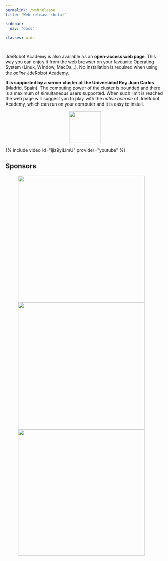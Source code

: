 ```yaml
---
permalink: /webrelease
title: "Web release (beta)"

sidebar:
  nav: "docs"

classes: wide

---
```



JdeRobot Academy is also available as an **open-access web page**. This way you can enjoy it from the web browser on your favourite Operating System (Linux, Window, MacOs...). No installation is required when using the _online_ JdeRobot Academy.

**It is supported by a server cluster at the Universidad Rey Juan Carlos** (Madrid, Spain). The computing power of the cluster is bounded and there is a maximum of simultaneous users supported. When such limit is reached the web page will suggest you to play with the _native release_ of JdeRobot Academy, which can run on your computer and it is easy to install. 

<!--
{% include figure image_path="/assets/images/cover/play-logo.png" alt="this is a placeholder image" style="width:100px;" caption="This is a figure caption." %}
-->

<figure class="align-center" style="text-align: center">
    <a href="https://academy.jderobot.org/web/login" target="_blank"><img src="/assets/images/cover/play-logo.png" style="width:100px;"></a>
</figure>


{% include video id="ijiz9ylLlmU" provider="youtube" %}

## Sponsors

<figure class="third">
    <a href="https://www.urjc.es/" target="_blank"><img src="{{ site.url }}{{ site.baseurl }}/assets/images/cover/logoURJC.jpg" style="width:400px;"></a>
    <a href="https://github.com/RoboticsLabURJC" target="_blank"><img src="{{ site.url }}{{ site.baseurl }}/assets/images/cover/peloto.png" style="width:400px;"></a>
    <a href="https://jderobot.github.io/" target="_blank"><img src="{{ site.url }}{{ site.baseurl }}/assets/images/cover/logo.png" style="width:400px;"></a>
</figure>
